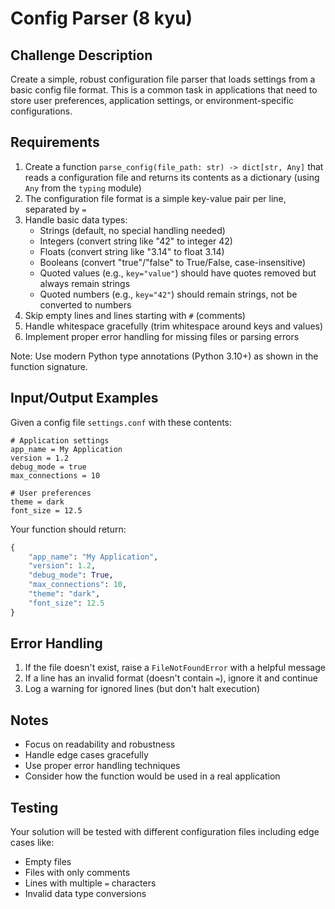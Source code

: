 # Config Parser (8 kyu)

## Challenge Description

Create a simple, robust configuration file parser that loads settings from a basic config file format. This is a common task in applications that need to store user preferences, application settings, or environment-specific configurations.

## Requirements

1. Create a function `parse_config(file_path: str) -> dict[str, Any]` that reads a configuration file and returns its contents as a dictionary (using `Any` from the `typing` module)
2. The configuration file format is a simple key-value pair per line, separated by `=`
3. Handle basic data types:
   - Strings (default, no special handling needed)
   - Integers (convert string like "42" to integer 42)
   - Floats (convert string like "3.14" to float 3.14)
   - Booleans (convert "true"/"false" to True/False, case-insensitive)
   - Quoted values (e.g., `key="value"`) should have quotes removed but always remain strings
   - Quoted numbers (e.g., `key="42"`) should remain strings, not be converted to numbers
4. Skip empty lines and lines starting with `#` (comments)
5. Handle whitespace gracefully (trim whitespace around keys and values)
6. Implement proper error handling for missing files or parsing errors

Note: Use modern Python type annotations (Python 3.10+) as shown in the function signature.

## Input/Output Examples

Given a config file `settings.conf` with these contents:

```
# Application settings
app_name = My Application
version = 1.2
debug_mode = true
max_connections = 10

# User preferences
theme = dark
font_size = 12.5
```

Your function should return:

```python
{
    "app_name": "My Application",
    "version": 1.2,
    "debug_mode": True,
    "max_connections": 10,
    "theme": "dark",
    "font_size": 12.5
}
```

## Error Handling

1. If the file doesn't exist, raise a `FileNotFoundError` with a helpful message
2. If a line has an invalid format (doesn't contain `=`), ignore it and continue
3. Log a warning for ignored lines (but don't halt execution)

## Notes

- Focus on readability and robustness
- Handle edge cases gracefully
- Use proper error handling techniques
- Consider how the function would be used in a real application

## Testing

Your solution will be tested with different configuration files including edge cases like:
- Empty files
- Files with only comments
- Lines with multiple `=` characters
- Invalid data type conversions
